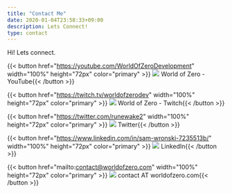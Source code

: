 ```yaml
---
title: "Contact Me"
date: 2020-01-04T23:58:33+09:00
description: Lets Connect!
type: contact
---
```


Hi! Lets connect.

{{< button href="https://youtube.com/WorldOfZeroDevelopment" width="100%" height="72px" color="primary" >}} ![](/svgs/contact/youtube-brands.svg)
World of Zero - YouTube{{< /button >}}

{{< button href="https://twitch.tv/worldofzerodev" width="100%" height="72px" color="primary" >}} ![](/svgs/contact/twitch-brands.svg)
World of Zero - Twitch{{< /button >}}

{{< button href="https://twitter.com/runewake2" width="100%" height="72px" color="primary" >}} ![](/svgs/contact/twitter-brands.svg)
Twitter{{< /button >}}

{{< button href="https://www.linkedin.com/in/sam-wronski-7235513b/" width="100%" height="72px" color="primary" >}} ![](/svgs/contact/linkedin-brands.svg)
LinkedIn{{< /button >}}

{{< button href="mailto:contact@worldofzero.com" width="100%" height="72px" color="primary" >}} ![](/svgs/contact/at-solid.svg)
contact AT worldofzero.com{{< /button >}}
